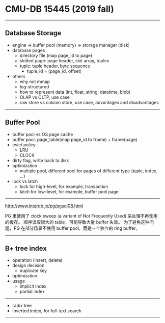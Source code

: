# CMU-DB 15445 (2019 fall)

---

## Database Storage

- engine -> buffer pool (memory) -> storage manager (disk)
- database pages
    - directory file (map page_id to page)
    - slotted page: page header, slot array, tuples
    - tuple: tuple header, byte sequence
        - tuple_id = (page_id, offset)
- others
    - why not mmap
    - log-structured
    - how to represent data (int, float, string, datetime, blob)
    - OLAP vs OLTP, use case
    - row store vs column store, use case, advantages and disadvantages

---

## Buffer Pool

- buffer pool vs OS page cache
- buffer pool: page_table(map page_id to frame) + frame(page)
- evict policy
    - LRU
    - CLOCK
- dirty flag, write back to disk
- optimization
    - multiple pool, different pool for pages of different type (tuple, index, ...)
- lock vs latch
    - lock for high-level, for example, transaction
    - latch for low-level, for example, buffer pool page

---

http://www.interdb.jp/pg/pgsql08.html

PG 里使用了 clock sweep (a variant of Not Frequently Used) 来处理不再使用的缓存。
顺序读取很大的 table，可能导致大量 buffer 失效。
为了避免这种问题，PG 在部分场景不使用 buffer pool，而是一个独立的 ring buffer。

---

## B+ tree index

- operation (insert, delete)
- design decision
    - duplicate key
- optimization
- usage
    - implicit index
    - partial index

---

- radix tree
- inverted index, for full-text search

---


